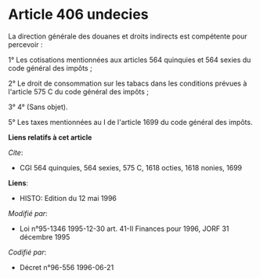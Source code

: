# Article 406 undecies

La direction générale des douanes et droits indirects est compétente pour percevoir :

1° Les cotisations mentionnées aux articles 564 quinquies et 564 sexies du code général des impôts ;

2° Le droit de consommation sur les tabacs dans les conditions prévues à l'article 575 C du code général des impôts ;

3° 4° (Sans objet).

5° Les taxes mentionnées au I de l'article 1699 du code général des impôts.

**Liens relatifs à cet article**

_Cite_:

  - CGI 564 quinquies, 564 sexies, 575 C, 1618 octies, 1618 nonies, 1699

**Liens**:

  - HISTO: Edition du 12 mai 1996

_Modifié par_:

  - Loi n°95-1346 1995-12-30 art. 41-II Finances pour 1996, JORF 31 décembre 1995

_Codifié par_:

  - Décret n°96-556 1996-06-21
